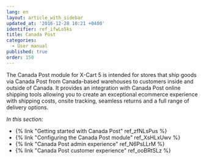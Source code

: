 ```yaml
---
lang: en
layout: article_with_sidebar
updated_at: '2016-12-28 10:21 +0400'
identifier: ref_ifwLo5ks
title: Canada Post
categories:
  - User manual
published: true
order: 150
---
```



The Canada Post module for X-Cart 5 is intended for stores that ship goods via Canada Post from Canada-based warehouses to customers inside and outside of Canada. It provides an integration with Canada Post online shipping tools allowing you to create an exceptional ecommerce experience with shipping costs, onsite tracking, seamless returns and a full range of delivery options.

_In this section:_

*   {% link "Getting started with Canada Post" ref_zfNLsPus %}
*   {% link "Configuring the Canada Post module" ref_XsHLxUwv %}
*   {% link "Canada Post admin experience" ref_N6PsLLrM %}
*   {% link "Canada Post customer experience" ref_ooBRtSLz %}
